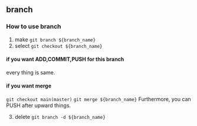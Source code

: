 ## branch
### How to use branch
1) make
`git branch ${branch_name}`
2) select
`git checkout ${branch_name}`

#### if you want ADD,COMMIT,PUSH for this branch
every thing is same.
#### if you want merge
`git checkout main(master)`
`git merge ${branch_name}`
Furthermore, you can PUSH after upward things.

3) delete
`git branch -d ${branch_name}`
